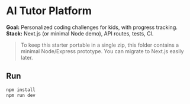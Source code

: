 # AI Tutor Platform 

**Goal:** Personalized coding challenges for kids, with progress tracking.  
**Stack:** Next.js (or minimal Node demo), API routes, tests, CI.

> To keep this starter portable in a single zip, this folder contains a minimal Node/Express prototype.
> You can migrate to Next.js easily later.

## Run
```bash
npm install
npm run dev
```
